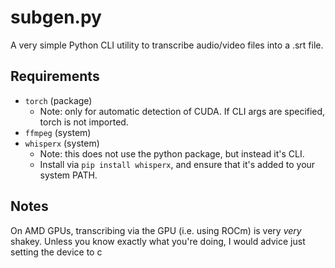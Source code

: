 # subgen.py

A very simple Python CLI utility to transcribe audio/video files into a .srt file.

## Requirements

- `torch` (package)
    - Note: only for automatic detection of CUDA. If CLI args are specified, torch is not imported.
- `ffmpeg` (system)
- `whisperx` (system)
    - Note: this does not use the python package, but instead it's CLI.
    - Install via `pip install whisperx`, and ensure that it's added to your system PATH.

## Notes

On AMD GPUs, transcribing via the GPU (i.e. using ROCm) is very *very* shakey. Unless you know exactly what you're doing, I would advice just setting the device to c